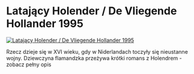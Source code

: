 Latający Holender / De Vliegende Hollander 1995 
=============
[![Latający Holender / De Vliegende Hollander 1995 ](http://vidos.pl/images/player.gif)](http://vidos.pl/latajacy-holender-de-vliegende-hollander-1995)

 Rzecz dzieje się w XVI wieku, gdy w Niderlandach toczyły się nieustanne wojny. Dziewczyna flamandzka przeżywa krótki romans z Holendrem - zobacz pełny opis
